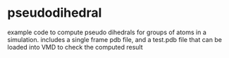 pseudodihedral
==============

example code to compute pseudo dihedrals for groups of atoms in a simulation. 
includes a single frame pdb file, and a test.pdb file that can be loaded into VMD to check the computed result
